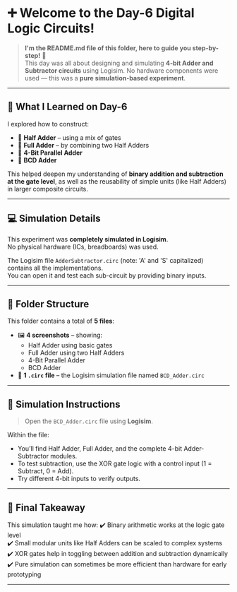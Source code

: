 # ➕ Welcome to the Day-6 Digital Logic Circuits!
> **I'm the README.md file of this folder, here to guide you step-by-step!** 🚀  
This day was all about designing and simulating **4-bit Adder and Subtractor circuits** using Logisim. No hardware components were used — this was a **pure simulation-based experiment**.

---

## 🧠 What I Learned on Day-6

I explored how to construct:
- 🧮 **Half Adder** – using a mix of gates  
- 🧮 **Full Adder** – by combining two Half Adders  
- 🧮 **4-Bit Parallel Adder**
- 🧮 **BCD Adder**

This helped deepen my understanding of **binary addition and subtraction at the gate level**, as well as the reusability of simple units (like Half Adders) in larger composite circuits.

---

## 💻 Simulation Details

This experiment was **completely simulated in Logisim**.  
No physical hardware (ICs, breadboards) was used.

The Logisim file `AdderSubtractor.circ` (note: 'A' and 'S' capitalized) contains all the implementations.  
You can open it and test each sub-circuit by providing binary inputs.

---

## 📁 Folder Structure

This folder contains a total of **5 files**:

- 🖼️ **4 screenshots** – showing:
  - Half Adder using basic gates
  - Full Adder using two Half Adders
  - 4-Bit Parallel Adder
  - BCD Adder
- 📂 **1 `.circ` file** – the Logisim simulation file named `BCD_Adder.circ`

---

## 🧪 Simulation Instructions

> Open the `BCD_Adder.circ` file using **Logisim**.

Within the file:
- You’ll find Half Adder, Full Adder, and the complete 4-bit Adder-Subtractor modules.
- To test subtraction, use the XOR gate logic with a control input (1 = Subtract, 0 = Add).
- Try different 4-bit inputs to verify outputs.

---

## 🎯 **Final Takeaway**

This simulation taught me how:
✔️ Binary arithmetic works at the logic gate level  
✔️ Small modular units like Half Adders can be scaled to complex systems  
✔️ XOR gates help in toggling between addition and subtraction dynamically  
✔️ Pure simulation can sometimes be more efficient than hardware for early prototyping

---

